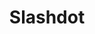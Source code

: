 ---
title: "Slashdot"
publishDate: '2020-12-15'
description: "CloudLinux To Invest More Than a Million Dollars a Year Into CentOS Clone"
postUrl: "https://linux.slashdot.org/story/20/12/15/0218245/cloudlinux-to-invest-more-than-a-million-dollars-a-year-into-centos-clone"
---